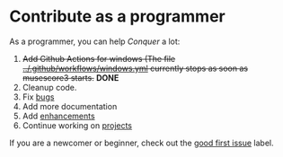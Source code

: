 # Contribute as a programmer

As a programmer, you can help *Conquer* a lot:

1. ~~Add Github Actions for windows (The file [../.github/workflows/windows.yml](../.github/workflows/windows.yml) currently stops as soon as musescore3 starts.~~ **DONE**
2. Cleanup code.
3. Fix [bugs](https://github.com/JCWasmx86/Conquer/labels/bug)
4. Add more documentation
5. Add [enhancements](https://github.com/JCWasmx86/Conquer/labels/enhancement)
6. Continue working on [projects](https://github.com/JCWasmx86/Conquer/projects)

If you are a newcomer or beginner, check out the [good first issue](https://github.com/JCWasmx86/Conquer/labels/good%20first%20issue) label.

